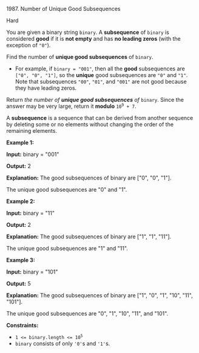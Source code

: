 1987\. Number of Unique Good Subsequences

Hard

You are given a binary string `binary`. A **subsequence** of `binary` is considered **good** if it is **not empty** and has **no leading zeros** (with the exception of `"0"`).

Find the number of **unique good subsequences** of `binary`.

*   For example, if `binary = "001"`, then all the **good** subsequences are `["0", "0", "1"]`, so the **unique** good subsequences are `"0"` and `"1"`. Note that subsequences `"00"`, `"01"`, and `"001"` are not good because they have leading zeros.

Return _the number of **unique good subsequences** of_ `binary`. Since the answer may be very large, return it **modulo** <code>10<sup>9</sup> + 7</code>.

A **subsequence** is a sequence that can be derived from another sequence by deleting some or no elements without changing the order of the remaining elements.

**Example 1:**

**Input:** binary = "001"

**Output:** 2

**Explanation:** The good subsequences of binary are ["0", "0", "1"].

The unique good subsequences are "0" and "1". 

**Example 2:**

**Input:** binary = "11"

**Output:** 2

**Explanation:** The good subsequences of binary are ["1", "1", "11"].

The unique good subsequences are "1" and "11".

**Example 3:**

**Input:** binary = "101"

**Output:** 5

**Explanation:** The good subsequences of binary are ["1", "0", "1", "10", "11", "101"].

The unique good subsequences are "0", "1", "10", "11", and "101". 

**Constraints:**

*   <code>1 <= binary.length <= 10<sup>5</sup></code>
*   `binary` consists of only `'0'`s and `'1'`s.